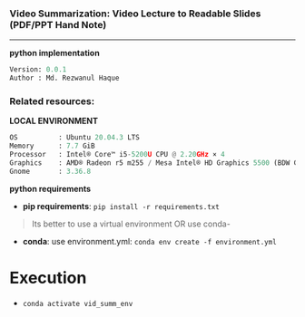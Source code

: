 ### Video Summarization: Video Lecture to Readable Slides (PDF/PPT Hand Note)
----

**python implementation**

```python
Version: 0.0.1  
Author : Md. Rezwanul Haque
```
### **Related resources**:


**LOCAL ENVIRONMENT**  
```python
OS          : Ubuntu 20.04.3 LTS       
Memory      : 7.7 GiB 
Processor   : Intel® Core™ i5-5200U CPU @ 2.20GHz × 4    
Graphics    : AMD® Radeon r5 m255 / Mesa Intel® HD Graphics 5500 (BDW GT2)  
Gnome       : 3.36.8 
```

**python requirements**
* **pip requirements**: ```pip install -r requirements.txt``` 
> Its better to use a virtual environment 
OR use conda-
* **conda**: use environment.yml: ```conda env create -f environment.yml```


# Execution
- ```conda activate vid_summ_env```

<!-- **LaTex Utils Install**

```sudo apt install texlive-latex-base```

```sudo apt-get install texlive-latex-extra```

# Execution
- ```conda activate your_env```
- ```cd scripts```
- run: ```./server.sh```


- use **debug.ipynb** for visualization -->